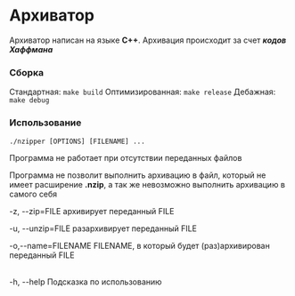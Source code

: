 # Архиватор

Архиватор написан на языке __C++__. Архивация происходит за счет ___кодов Хаффмана___

### Сборка

Стандартная: `make build`
Оптимизированная: `make release`
Дебажная: `make debug`

### Использование

`./nzipper [OPTIONS] [FILENAME] ...`

Программа не работает при отсутствии переданных файлов

Программа не позволит выполнить архивацию в файл, который не имеет расширение  __.nzip__, а так же невозможно выполнить архивацию в самого себя

-z, --zip=FILE          архивирует переданный FILE

-u, --unzip=FILE        разархивирует переданный FILE

-o,--name=FILENAME      FILENAME, в который будет (раз)архивирован переданный FILE

<br>
-h, --help              Подсказка по использованию
